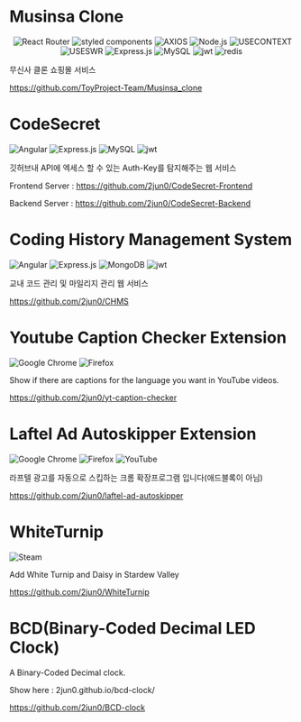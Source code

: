 # Musinsa Clone

<p align="center">
<img alt="" src="https://img.shields.io/badge/React-61DAFB?style=for-the-badge&logo=React&logoColor=white"/>
<img alt="React Router" src="https://img.shields.io/badge/React_Router-CA4245?style=for-the-badge&logo=React_Router&logoColor=white"/>
<img alt="styled components" src="https://img.shields.io/badge/styled_components-DB7093?style=for-the-badge&logo=styled-components&logoColor=white"/>
<img alt="AXIOS" src="https://img.shields.io/badge/Axios-5A29E4?style=for-the-badge&logo=Axios&logoColor=white"/>
<img alt="Node.js" src="https://img.shields.io/badge/Node.js-339933?style=for-the-badge&logo=Node.js&logoColor=white"/>
<img alt="USECONTEXT" src="https://img.shields.io/badge/useContext-764ABC?style=for-the-badge&logoColor=white"/>
<img alt="USESWR" src="https://img.shields.io/badge/useSWR-49BDA5?style=for-the-badge&logoColor=white"/>
<img alt="Express.js" src="https://img.shields.io/badge/express.js-%23404d59.svg?style=for-the-badge&logo=express&logoColor=%2361DAFB"/>
<img alt="MySQL" src="https://img.shields.io/badge/MySQL-005C84?style=for-the-badge&logo=mysql&logoColor=white"/>
<img alt="jwt" src="https://img.shields.io/badge/JWT-000000?style=for-the-badge&logo=JSON%20web%20tokens&logoColor=white"/>
<img alt="redis" src="https://img.shields.io/badge/redis-CC0000.svg?&style=for-the-badge&logo=redis&logoColor=white">
</p>

무신사 클론 쇼핑몰 서비스

https://github.com/ToyProject-Team/Musinsa_clone

# CodeSecret

<img alt="Angular" src="https://img.shields.io/badge/angular-%23DD0031.svg?style=for-the-badge&logo=angular&logoColor=white"/>
<img alt="Express.js" src="https://img.shields.io/badge/express.js-%23404d59.svg?style=for-the-badge&logo=express&logoColor=%2361DAFB"/>
<img alt="MySQL" src="https://img.shields.io/badge/MySQL-005C84?style=for-the-badge&logo=mysql&logoColor=white"/>
<img alt="jwt" src="https://img.shields.io/badge/JWT-000000?style=for-the-badge&logo=JSON%20web%20tokens&logoColor=white"/>

깃허브내 API에 엑세스 할 수 있는 Auth-Key를 탐지해주는 웹 서비스

Frontend Server : https://github.com/2jun0/CodeSecret-Frontend

Backend Server : https://github.com/2jun0/CodeSecret-Backend

# Coding History Management System

<img alt="Angular" src="https://img.shields.io/badge/angular-%23DD0031.svg?style=for-the-badge&logo=angular&logoColor=white"/>
<img alt="Express.js" src="https://img.shields.io/badge/express.js-%23404d59.svg?style=for-the-badge&logo=express&logoColor=%2361DAFB"/>
<img alt="MongoDB" src="https://img.shields.io/badge/MongoDB-%234ea94b.svg?style=for-the-badge&logo=mongodb&logoColor=white"/>
<img alt="jwt" src="https://img.shields.io/badge/JWT-000000?style=for-the-badge&logo=JSON%20web%20tokens&logoColor=white"/>

교내 코드 관리 및 마일리지 관리 웹 서비스

https://github.com/2jun0/CHMS

# Youtube Caption Checker Extension

<img alt="Google Chrome" src="https://img.shields.io/badge/Google%20Chrome-4285F4?style=for-the-badge&logo=GoogleChrome&logoColor=white"/>
<img alt="Firefox" src="https://img.shields.io/badge/Firefox-FF7139?style=for-the-badge&logo=Firefox-Browser&logoColor=white"/>

Show if there are captions for the language you want in YouTube videos.

https://github.com/2jun0/yt-caption-checker

# Laftel Ad Autoskipper Extension

<img alt="Google Chrome" src="https://img.shields.io/badge/Google%20Chrome-4285F4?style=for-the-badge&logo=GoogleChrome&logoColor=white"/>
<img alt="Firefox" src="https://img.shields.io/badge/Firefox-FF7139?style=for-the-badge&logo=Firefox-Browser&logoColor=white"/>
<img alt="YouTube" src="https://img.shields.io/badge/YouTube-FF0000?style=for-the-badge&logo=youtube&logoColor=white">

라프텔 광고를 자동으로 스킵하는 크롬 확장프로그램 입니다(애드블록이 아님)

https://github.com/2jun0/laftel-ad-autoskipper

# WhiteTurnip

<img alt="Steam" src="https://img.shields.io/badge/Steam-000000?style=for-the-badge&logo=steam&logoColor=white">

Add White Turnip and Daisy in Stardew Valley

https://github.com/2jun0/WhiteTurnip

# BCD(Binary-Coded Decimal LED Clock)

A Binary-Coded Decimal clock.

Show here : 2jun0.github.io/bcd-clock/

https://github.com/2jun0/BCD-clock
